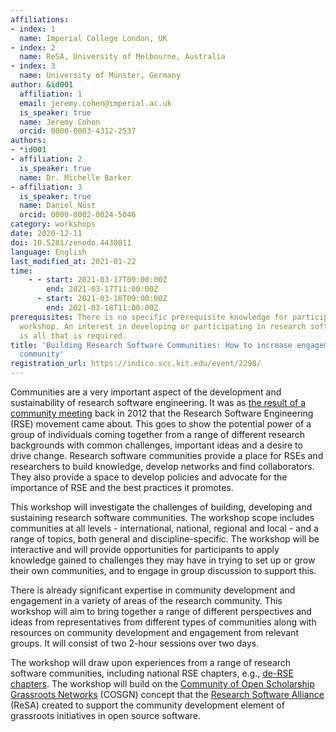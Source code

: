 ```yaml
---
affiliations:
- index: 1
  name: Imperial College London, UK
- index: 2
  name: ReSA, University of Melbourne, Australia
- index: 3
  name: University of Münster, Germany
author: &id001
  affiliation: 1
  email: jeremy.cohen@imperial.ac.uk
  is_speaker: true
  name: Jeremy Cohen
  orcid: 0000-0003-4312-2537
authors:
- *id001
- affiliation: 2
  is_speaker: true
  name: Dr. Michelle Barker
- affiliation: 3
  is_speaker: true
  name: Daniel Nüst
  orcid: 0000-0002-0024-5046
category: workshops
date: 2020-12-11
doi: 10.5281/zenodo.4430811
language: English
last_modified_at: 2021-01-22
time:
    - - start: 2021-03-17T09:00:00Z
        end: 2021-03-17T11:00:00Z
      - start: 2021-03-18T09:00:00Z
        end: 2021-03-18T11:00:00Z
prerequisites: There is no specific prerequisite knowledge for participating in this
  workshop. An interest in developing or participating in research software communities
  is all that is required.
title: 'Building Research Software Communities: How to increase engagement in your
  community'
registration_url: https://indico.scc.kit.edu/event/2298/
---
```


Communities are a very important aspect of the development and sustainability of research software engineering. It was as [the result of a community meeting](https://www.software.ac.uk/blog/2016-08-17-not-so-brief-history-research-software-engineers-0) back in 2012 that the Research Software Engineering (RSE) movement came about. This goes to show the potential power of a group of individuals coming together from a range of different research backgrounds with common challenges, important ideas and a desire to drive change. Research software communities provide a place for RSEs and researchers to build knowledge, develop networks and find collaborators. They also provide a space to develop policies and advocate for the importance of RSE and the best practices it promotes.

This workshop will investigate the challenges of building, developing and sustaining research software communities. The workshop scope includes communities at all levels - international, national, regional and local - and a range of topics, both general and discipline-specific. The workshop will be interactive and will provide opportunities for participants to apply knowledge gained to challenges they may have in trying to set up or grow their own communities, and to engage in group discussion to support this.

There is already significant expertise in community development and engagement in a variety of areas of the research community. This workshop will aim to bring together a range of different perspectives and ideas from representatives from different types of communities along with resources on community development and engagement from relevant groups. It will consist of two 2-hour sessions over two days.

The workshop will draw upon experiences from a range of research software communities, including national RSE chapters, e.g., [de-RSE chapters](https://de-rse.org/chapter/). The workshop will build on the [Community of Open Scholarship Grassroots Networks](https://osf.io/preprints/metaarxiv/d7mwk/) (COSGN) concept that the [Research Software Alliance](http://www.researchsoft.org/) (ReSA) created to support the community development element of grassroots initiatives in open source software.
